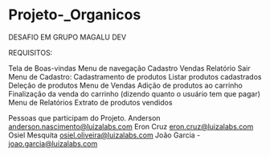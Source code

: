 # Projeto-_Organicos
DESAFIO EM GRUPO
MAGALU DEV

REQUISITOS:

Tela de Boas-vindas
Menu de navegação
Cadastro
Vendas
Relatório
Sair
Menu de Cadastro:
Cadastramento de produtos
Listar produtos cadastrados
Deleção de produtos
Menu de Vendas
Adição de produtos ao carrinho
Finalização da venda do carrinho (dizendo quanto o usuário tem que pagar)
Menu de Relatórios
Extrato de produtos vendidos


Pessoas que participam do Projeto.
Anderson anderson.nascimento@luizalabs.com
Eron Cruz eron.cruz@luizalabs.com
Osiel Mesquita osiel.oliveira@luizalabs.com 
João Garcia - joao.garcia@luizalabs.com